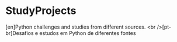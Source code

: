 # StudyProjects
[en]Python challenges and studies from different sources. &lt;br />[pt-br]Desafios e estudos em Python de diferentes fontes
